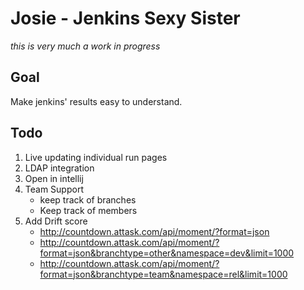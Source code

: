 Josie - Jenkins Sexy Sister
===========================
*this is very much a work in progress*

Goal
----
Make jenkins' results easy to understand.

Todo
----
1. Live updating individual run pages
2. LDAP integration
3. Open in intellij
4. Team Support
	* keep track of branches
	* Keep track of members
5. Add Drift score
	* http://countdown.attask.com/api/moment/?format=json
	* http://countdown.attask.com/api/moment/?format=json&branchtype=other&namespace=dev&limit=1000
	* http://countdown.attask.com/api/moment/?format=json&branchtype=team&namespace=rel&limit=1000


